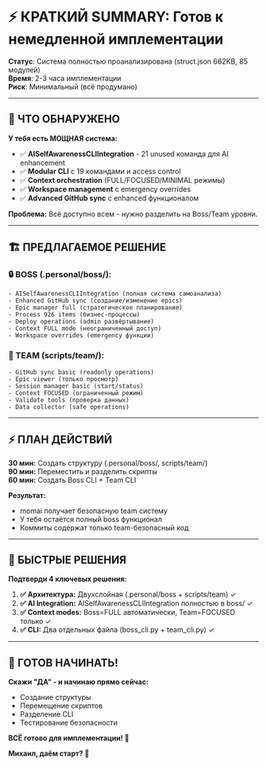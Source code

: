 # ⚡ КРАТКИЙ SUMMARY: Готов к немедленной имплементации

**Статус**: Система полностью проанализирована (struct.json 662KB, 85 модулей)  
**Время**: 2-3 часа имплементации  
**Риск**: Минимальный (всё продумано)

---

## 🎯 ЧТО ОБНАРУЖЕНО

**У тебя есть МОЩНАЯ система:**
- ✅ **AISelfAwarenessCLIIntegration** - 21 unused команда для AI enhancement
- ✅ **Modular CLI** с 19 командами и access control
- ✅ **Context orchestration** (FULL/FOCUSED/MINIMAL режимы)  
- ✅ **Workspace management** с emergency overrides
- ✅ **Advanced GitHub sync** с enhanced функционалом

**Проблема:** Всё доступно всем - нужно разделить на Boss/Team уровни.

---

## 🏗️ ПРЕДЛАГАЕМОЕ РЕШЕНИЕ

### **🔒 BOSS (.personal/boss/):**
```
- AISelfAwarenessCLIIntegration (полная система самоанализа)
- Enhanced GitHub sync (создание/изменение epics)
- Epic manager full (стратегическое планирование)
- Process 926 items (бизнес-процессы)
- Deploy operations (admin развёртывание)
- Context FULL mode (неограниченный доступ)
- Workspace overrides (emergency функции)
```

### **🚀 TEAM (scripts/team/):**
```
- GitHub sync basic (readonly operations)
- Epic viewer (только просмотр)
- Session manager basic (start/status)
- Context FOCUSED (ограниченный режим)
- Validate tools (проверка данных)
- Data collector (safe operations)
```

---

## ⚡ ПЛАН ДЕЙСТВИЙ

**30 мин:** Создать структуру (.personal/boss/, scripts/team/)  
**90 мин:** Переместить и разделить скрипты  
**60 мин:** Создать Boss CLI + Team CLI

**Результат:** 
- momai получает безопасную team систему
- У тебя остаётся полный boss функционал
- Коммиты содержат только team-безопасный код

---

## 🔧 БЫСТРЫЕ РЕШЕНИЯ

**Подтверди 4 ключевых решения:**

1. **✅ Архитектура:** Двухслойная (.personal/boss + scripts/team) ✓
2. **✅ AI Integration:** AISelfAwarenessCLIIntegration полностью в boss/ ✓  
3. **✅ Context modes:** Boss=FULL автоматически, Team=FOCUSED только ✓
4. **✅ CLI:** Два отдельных файла (boss_cli.py + team_cli.py) ✓

---

## 🚀 ГОТОВ НАЧИНАТЬ!

**Скажи "ДА" - и начинаю прямо сейчас:**
- Создание структуры
- Перемещение скриптов  
- Разделение CLI
- Тестирование безопасности

**ВСЁ готово для имплементации! 🎯**

**Михаил, даём старт? 🚀** 